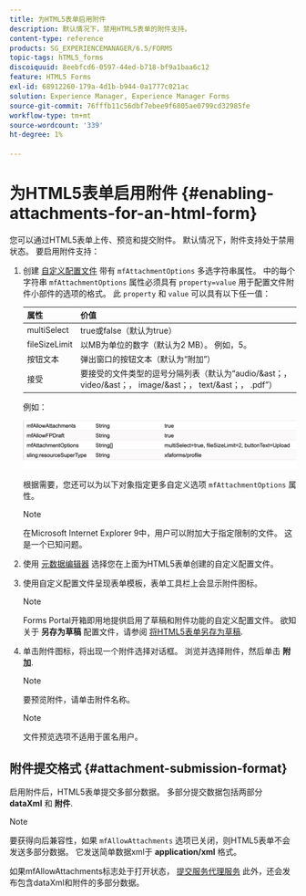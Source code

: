 ```yaml
---
title: 为HTML5表单启用附件
description: 默认情况下，禁用HTML5表单的附件支持。
content-type: reference
products: SG_EXPERIENCEMANAGER/6.5/FORMS
topic-tags: hTML5_forms
discoiquuid: 8eebfcd6-0597-44ed-b718-bf9a1baa6c12
feature: HTML5 Forms
exl-id: 68912260-179a-4d1b-b944-0a1777c021ac
solution: Experience Manager, Experience Manager Forms
source-git-commit: 76fffb11c56dbf7ebee9f6805ae0799cd32985fe
workflow-type: tm+mt
source-wordcount: '339'
ht-degree: 1%

---
```


# 为HTML5表单启用附件 {#enabling-attachments-for-an-html-form}

您可以通过HTML5表单上传、预览和提交附件。 默认情况下，附件支持处于禁用状态。 要启用附件支持：

1. 创建 [自定义配置文件](/help/forms/using/custom-profile.md) 带有 `mfAttachmentOptions` 多选字符串属性。 中的每个字符串 `mfAttachmentOptions` 属性必须具有 `property=value` 用于配置文件附件小部件的选项的格式。 此 `property` 和 `value` 可以具有以下任一值：

   | 属性 | 价值 |
   |--- |---|
   | multiSelect | true或false（默认为true） |
   | fileSizeLimit | 以MB为单位的数字（默认为2 MB）。 例如，5。 |
   | 按钮文本 | 弹出窗口的按钮文本（默认为“附加”） |
   | 接受 | 要接受的文件类型的逗号分隔列表（默认为“audio/&amp;ast；， video/&amp;ast；， image/&amp;ast；， text/&amp;ast；， .pdf”） |

   例如：

   ![配置选项](assets/mfAttachmentOptions.png)

   根据需要，您还可以为以下对象指定更多自定义选项 `mfAttachmentOptions` 属性。

   >[!NOTE]
   >
   >在Microsoft Internet Explorer 9中，用户可以附加大于指定限制的文件。 这是一个已知问题。

1. 使用 [元数据编辑器](/help/forms/using/manage-form-metadata.md) 选择您在上面为HTML5表单创建的自定义配置文件。
1. 使用自定义配置文件呈现表单模板，表单工具栏上会显示附件图标。

   >[!NOTE]
   >
   >Forms Portal开箱即用地提供启用了草稿和附件功能的自定义配置文件。 欲知关于 **另存为草稿** 配置文件，请参阅 [将HTML5表单另存为草稿](/help/forms/using/saving-html5-form-draft.md).

1. 单击附件图标，将出现一个附件选择对话框。 浏览并选择附件，然后单击 **附加**.

   >[!NOTE]
   >
   >要预览附件，请单击附件名称。

   >[!NOTE]
   >
   >文件预览选项不适用于匿名用户。

## 附件提交格式 {#attachment-submission-format}

启用附件后，HTML5表单提交多部分数据。 多部分提交数据包括两部分 **dataXml** 和 **附件**.

>[!NOTE]
>
>要获得向后兼容性，如果 `mfAllowAttachments` 选项已关闭，则HTML5表单不会发送多部分数据。 它发送简单数据xml于 **application/xml** 格式。

如果mfAllowAttachments标志处于打开状态， [提交服务代理服务](/help/forms/using/service-proxy.md) 此外，还会发布包含dataXml和附件的多部分数据。
